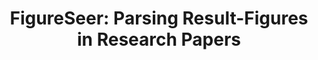 ---
title: "FigureSeer: Parsing Result-Figures in Research Papers"
collection: publications
coauthors: 'Noah Siegel, Zachary Horvitz, Santosh Kumar Divvala, and Ali Farhadi'
permalink: /publication/1_figureseer
venue: 'ECCV 2016'
paperurl: 'https://link.springer.com/chapter/10.1007/978-3-319-46478-7_41'
---